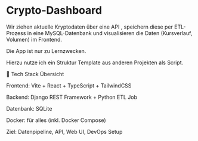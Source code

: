 # Crypto-Dashboard
Wir ziehen aktuelle Kryptodaten über eine API , speichern diese per ETL-Prozess in eine MySQL-Datenbank und visualisieren die Daten (Kursverlauf, Volumen) im Frontend.

Die App ist nur zu Lernzwecken.

Hierzu nutze ich ein Struktur Template aus anderen Projekten als Script.

🧱 Tech Stack Übersicht

Frontend: Vite + React + TypeScript + TailwindCSS

Backend: Django REST Framework + Python ETL Job

Datenbank: SQLite

Docker: für alles (inkl. Docker Compose)

Ziel: Datenpipeline, API, Web UI, DevOps Setup

